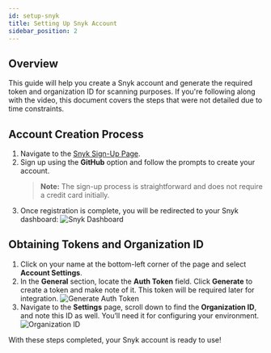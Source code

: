 ```yaml
---
id: setup-snyk
title: Setting Up Snyk Account
sidebar_position: 2
---
```


## Overview

This guide will help you create a Snyk account and generate the required token and organization ID for scanning purposes. If you're following along with the video, this document covers the steps that were not detailed due to time constraints.

## Account Creation Process

1. Navigate to the [Snyk Sign-Up Page](https://app.snyk.io/login).
2. Sign up using the **GitHub** option and follow the prompts to create your account.
   > **Note:** The sign-up process is straightforward and does not require a credit card initially.
3. Once registration is complete, you will be redirected to your Snyk dashboard:
   ![Snyk Dashboard](/img/projects/devsecops-pipeline-aws/setup/image.png)

## Obtaining Tokens and Organization ID

1. Click on your name at the bottom-left corner of the page and select **Account Settings**.
2. In the **General** section, locate the **Auth Token** field. Click **Generate** to create a token and make note of it. This token will be required later for integration.
   ![Generate Auth Token](/img/projects/devsecops-pipeline-aws/setup/image-1.png)
3. Navigate to the **Settings** page, scroll down to find the **Organization ID**, and note this ID as well. You’ll need it for configuring your environment.
   ![Organization ID](/img/projects/devsecops-pipeline-aws/setup/image-2.png)

With these steps completed, your Snyk account is ready to use!
